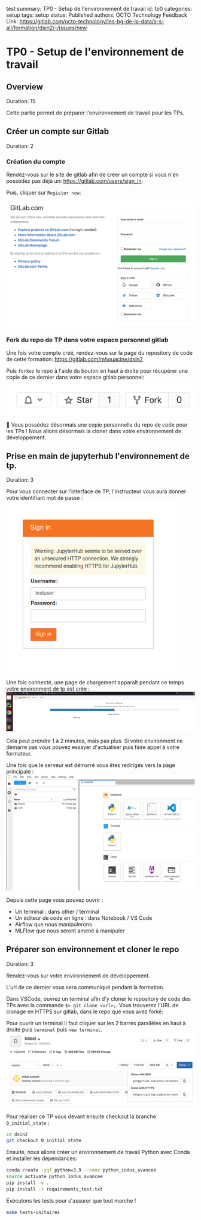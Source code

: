 test
summary: TP0 - Setup de l'environnement de travail
id: tp0
categories: setup
tags: setup
status: Published
authors: OCTO Technology
Feedback Link: https://gitlab.com/octo-technology/les-bg-de-la-data/s-s-all/formation/dsin2/-/issues/new

# TP0 - Setup de l'environnement de travail

## Overview
Duration: 15

Cette partie permet de préparer l'environnement de travail pour les TPs.

## Créer un compte sur Gitlab
Duration: 2

### Création du compte

Rendez-vous sur le site de gitlab afin de créer un compte si vous n'en possédez pas déjà un: <https://gitlab.com/users/sign_in>.

Puis, cliquer sur `Register now`:

![Page de connexion à gitlab.com](./docs/tp1/gitlab-sign-in-page.png)

### Fork du repo de TP dans votre espace personnel gitlab

Une fois votre compte créé, rendez-vous sur la page du repository de code de cette formation: <https://gitlab.com/mhouacine/dsin2>

Puis `forkez` le repo à l'aide du bouton en haut à droite pour récupérer une copie de ce dernier dans votre espace gitlab personnel:

![bouton fork](docs/tp1/gitlab-fork-button.png)

🏁 Vous possédez désormais une copie personnelle du repo de code pour les TPs ! Nous allons désormais la cloner dans votre environnement de développement.

## Prise en main de jupyterhub l'environnement de tp.
Duration: 3

Pour vous connecter sur l'interface de TP, l'instructeur vous aura donner votre identifiant mot de passe :
![Connection](docs/tp0/connection.png)

Une fois connecté, une page de chargement apparaît pendant ce temps votre environment de tp est crée : 
![StartingServer](docs/tp0/starting_server.png)

Cela peut prendre 1 à 2 minutes, mais pas plus. Si votre environment ne démarre pas vous pouvez essayer d'actualiser puis faire appel à votre formateur.

Une fois que le serveur est démarré vous êtes redirigés vers la page principale :
![HomePage](docs/tp0/homepage.png)

Depuis cette page vous pouvez ouvrir :
- Un terminal : dans other / terminal
- Un éditeur de code en ligne : dans Notebook / VS Code
- Airflow que nous manipulerons
- MLFlow que nous seront amené à manipuler



## Préparer son environnement et cloner le repo
Duration: 3

Rendez-vous sur votre environnement de développement.

L'url de ce dernier vous sera communiqué pendant la formation.

Dans VSCode, ouvrez un terminal afin d'y cloner le repository de code des TPs avec la commande `$> git clone <url>;`. Vous trouverez l'URL de clonage en HTTPS sur gitlab, dans le repo que vous avez forké:

Pour ouvrir un terminal il faut cliquer sur les 2 barres parallèles en haut à droite puis `terminal` puis `new terminal`. 
![bouton clonage](docs/tp1/gitlab-clone-button.png)

Pour réaliser ce TP vous devant ensuite checkout la branche `0_initial_state` :

```bash
cd dsin2
git checkout 0_initial_state
```

Ensuite, nous allons créer un environnement de travail Python avec Conda et installer les dépendances:

```bash
conda create -yqf python=3.9 --name python_indus_avancee
source activate python_indus_avancee
pip install -e .
pip install -r requirements_test.txt
```

Exécutons les tests pour s'assurer que tout marche !

```bash
make tests-unitaires
```


